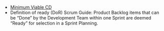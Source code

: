 - [Minimum Viable CD](https://minimumcd.org/minimumcd/#continuous-integration)
- Definition of ready (DoR)
  Scrum Guide: Product Backlog items that can be “Done” by the Development Team within one Sprint are deemed “Ready” for selection in a Sprint Planning.